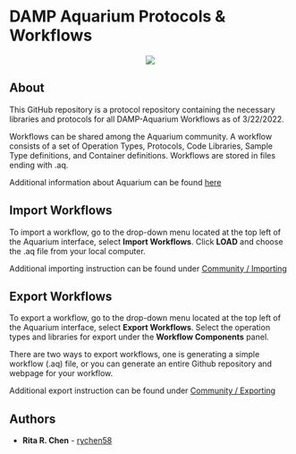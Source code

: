 # DAMP Aquarium Protocols & Workflows
<p align="center">
  <img src="https://user-images.githubusercontent.com/32885235/95505810-fb33c200-097c-11eb-9cb9-3f299bb68920.png" />
</p>

## About
This GitHub repository is a protocol repository containing the necessary libraries and protocols for all DAMP-Aquarium Workflows as of 3/22/2022.

Workflows can be shared among the Aquarium community. A workflow consists of a set of Operation Types, Protocols, Code Libraries, Sample Type definitions, and Container definitions. Workflows are stored in files ending with .aq.

Additional information about Aquarium can be found [here](https://www.aquarium.bio/#)

## Import Workflows
To import a workflow, go to the drop-down menu located at the top left of the Aquarium interface, select **Import Workflows**. Click **LOAD** and choose the .aq file from your local computer.

Additional importing instruction can be found under [Community / Importing](https://www.aquarium.bio/)

## Export Workflows
To export a workflow, go to the drop-down menu located at the top left of the Aquarium interface, select **Export Workflows**. Select the operation types and libraries for export under the **Workflow Components** panel.

There are two ways to export workflows, one is generating a simple workflow (.aq) file, or you can generate an entire Github repository and webpage for your workflow.

Additional export instruction can be found under  [Community / Exporting](https://www.aquarium.bio/)

## Authors
* **Rita R. Chen** - [rychen58](https://github.com/rychen58)
